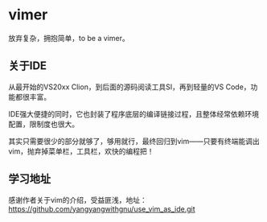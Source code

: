 # vimer
放弃复杂，拥抱简单，to be a vimer。

## 关于IDE

从最开始的VS20xx Clion，到后面的源码阅读工具SI，再到轻量的VS Code，功能都很丰富。

IDE强大便捷的同时，它也封装了程序底层的编译链接过程，且整体经常依赖环境配置，限制度也很大。

其实只需要很少的部分就够了，够用就行，最终回归到vim——只要有终端能调出vim，抛弃掉菜单栏，工具栏，欢快的编程把！



## 学习地址

感谢作者关于vim的介绍，受益匪浅，地址： 
https://github.com/yangyangwithgnu/use_vim_as_ide.git


